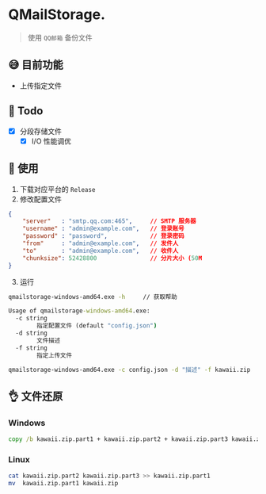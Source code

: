 # QMailStorage.

> 使用 `QQ邮箱` 备份文件

## 😅 目前功能

- 上传指定文件

## 🙏 Todo

- [x] 分段存储文件
  - [X] I/O 性能调优

## 🙌 使用

1. 下载对应平台的 `Release`
2. 修改配置文件

```json
{
    "server"   : "smtp.qq.com:465",     // SMTP 服务器
    "username" : "admin@example.com",   // 登录账号
    "password" : "password",            // 登录密码
    "from"     : "admin@example.com",   // 发件人
    "to"       : "admin@example.com",   // 收件人
    "chunksize": 52428800               // 分片大小 (50M
}
```

3. 运行

```cmd
qmailstorage-windows-amd64.exe -h     // 获取帮助

Usage of qmailstorage-windows-amd64.exe:
  -c string
        指定配置文件 (default "config.json")
  -d string
        文件描述
  -f string
        指定上传文件
```

```cmd
qmailstorage-windows-amd64.exe -c config.json -d "描述" -f kawaii.zip
```

## 👌 文件还原

### Windows

```cmd
copy /b kawaii.zip.part1 + kawaii.zip.part2 + kawaii.zip.part3 kawaii.zip
```

### Linux

```bash
cat kawaii.zip.part2 kawaii.zip.part3 >> kawaii.zip.part1
mv  kawaii.zip.part1 kawaii.zip
```
